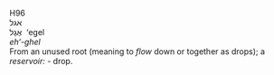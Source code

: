 <body>
  <p>H96<br>  אגל  <br> אֶגֶל  ‎  ‘egel  <br><i>eh‘-ghel </i><br>From an unused root (meaning to <i>flow</i> down or together as drops); a <i>reservoir: - </i>drop.<br></p>
 </body>